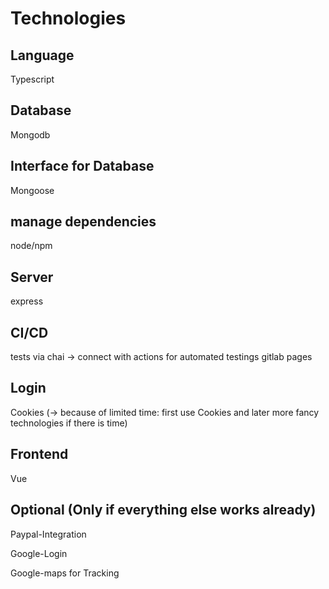 # Technologies

## Language
Typescript

## Database
Mongodb

## Interface for Database
Mongoose

## manage dependencies
node/npm
 
## Server
express

## CI/CD
tests via chai -> connect with actions for automated testings
gitlab pages

## Login
Cookies  (-> because of limited time: first use Cookies and later more fancy technologies if there is time)

## Frontend
Vue

## Optional (Only if everything else works already)
Paypal-Integration

Google-Login

Google-maps for Tracking